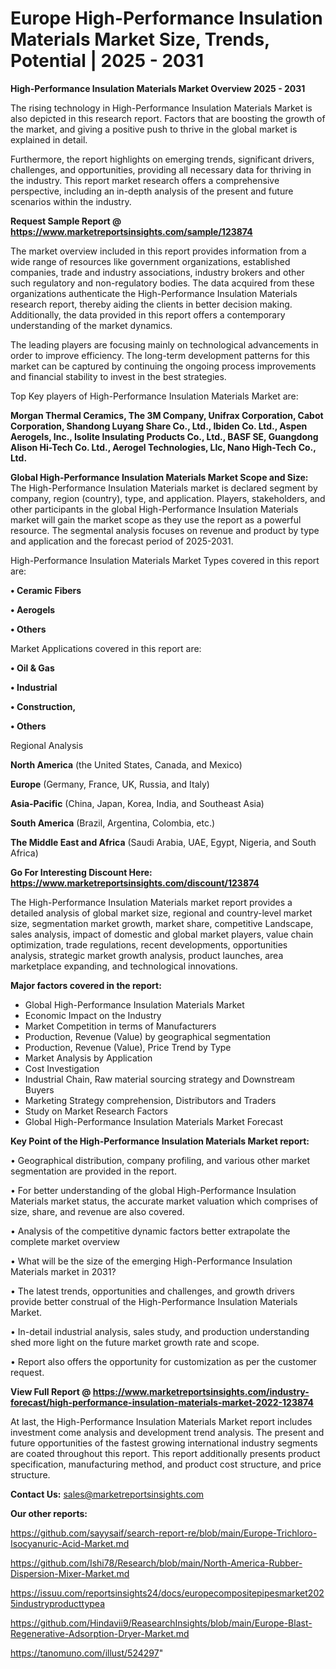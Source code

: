 # Europe High-Performance Insulation Materials Market Size, Trends, Potential | 2025 - 2031

<Strong> High-Performance Insulation Materials Market Overview 2025 - 2031</strong>

The rising technology in High-Performance Insulation Materials Market is also depicted in this research report. Factors that are boosting the growth of the market, and giving a positive push to thrive in the global market is explained in detail.

Furthermore, the report highlights on emerging trends, significant drivers, challenges, and opportunities, providing all necessary data for thriving in the industry. This report market research offers a comprehensive perspective, including an in-depth analysis of the present and future scenarios within the industry.

<strong>Request Sample Report @ <a href=https://www.marketreportsinsights.com/sample/123874>https://www.marketreportsinsights.com/sample/123874</a></strong>

The market overview included in this report provides information from a wide range of resources like government organizations, established companies, trade and industry associations, industry brokers and other such regulatory and non-regulatory bodies. The data acquired from these organizations authenticate the High-Performance Insulation Materials research report, thereby aiding the clients in better decision making. Additionally, the data provided in this report offers a contemporary understanding of the market dynamics.

The leading players are focusing mainly on technological advancements in order to improve efficiency. The long-term development patterns for this market can be captured by continuing the ongoing process improvements and financial stability to invest in the best strategies.

Top Key players of High-Performance Insulation Materials Market are:

<strong>Morgan Thermal Ceramics, The 3M Company, Unifrax Corporation, Cabot Corporation, Shandong Luyang Share Co., Ltd., Ibiden Co. Ltd., Aspen Aerogels, Inc., Isolite Insulating Products Co., Ltd., BASF SE, Guangdong Alison Hi-Tech Co. Ltd., Aerogel Technologies, Llc, Nano High-Tech Co., Ltd.</strong>

<strong><b>Global High-Performance Insulation Materials Market Scope and Size:</b></strong>
The High-Performance Insulation Materials market is declared segment by company, region (country), type, and application. Players, stakeholders, and other participants in the global High-Performance Insulation Materials market will gain the market scope as they use the report as a powerful resource. The segmental analysis focuses on revenue and product by type and application and the forecast period of 2025-2031.

High-Performance Insulation Materials Market Types covered in this report are:

<strong>• Ceramic Fibers

• Aerogels

• Others</strong>

Market Applications covered in this report are:

<strong>• Oil & Gas

• Industrial

• Construction,

• Others</strong> 

Regional Analysis

<strong>North America</strong> (the United States, Canada, and Mexico)

<strong>Europe</strong> (Germany, France, UK, Russia, and Italy)

<strong>Asia-Pacific</strong> (China, Japan, Korea, India, and Southeast Asia)

<strong>South America</strong> (Brazil, Argentina, Colombia, etc.)

<strong>The Middle East and Africa</strong> (Saudi Arabia, UAE, Egypt, Nigeria, and South Africa)

<strong>Go For Interesting Discount Here: <a href=https://www.marketreportsinsights.com/discount/123874>https://www.marketreportsinsights.com/discount/123874</a></strong>

The High-Performance Insulation Materials market report provides a detailed analysis of global market size, regional and country-level market size, segmentation market growth, market share, competitive Landscape, sales analysis, impact of domestic and global market players, value chain optimization, trade regulations, recent developments, opportunities analysis, strategic market growth analysis, product launches, area marketplace expanding, and technological innovations.

<strong><b>Major factors covered in the report:</b></strong>
<ul>
  <li>Global High-Performance Insulation Materials Market </li>
  <li>Economic Impact on the Industry</li>
  <li>Market Competition in terms of Manufacturers</li>
  <li>Production, Revenue (Value) by geographical segmentation</li>
  <li>Production, Revenue (Value), Price Trend by Type</li>
  <li>Market Analysis by Application</li>
  <li>Cost Investigation</li>
  <li>Industrial Chain, Raw material sourcing strategy and Downstream Buyers</li>
  <li>Marketing Strategy comprehension, Distributors and Traders</li>
  <li>Study on Market Research Factors</li>
  <li>Global High-Performance Insulation Materials Market Forecast</li>
</ul>

<strong><b>Key Point of the High-Performance Insulation Materials Market report:</b></strong>

• Geographical distribution, company profiling, and various other market segmentation are provided in the report.

• For better understanding of the global High-Performance Insulation Materials market status, the accurate market valuation which comprises of size, share, and revenue are also covered.

• Analysis of the competitive dynamic factors better extrapolate the complete market overview

• What will be the size of the emerging High-Performance Insulation Materials market in 2031?

• The latest trends, opportunities and challenges, and growth drivers provide better construal of the High-Performance Insulation Materials Market.

• In-detail industrial analysis, sales study, and production understanding shed more light on the future market growth rate and scope.

• Report also offers the opportunity for customization as per the customer request.

<strong><b>View Full Report @ <a href=https://www.marketreportsinsights.com/industry-forecast/high-performance-insulation-materials-market-2022-123874>https://www.marketreportsinsights.com/industry-forecast/high-performance-insulation-materials-market-2022-123874</a></b></strong>


At last, the High-Performance Insulation Materials Market report includes investment come analysis and development trend analysis. The present and future opportunities of the fastest growing international industry segments are coated throughout this report. This report additionally presents product specification, manufacturing method, and product cost structure, and price structure.

<strong>Contact Us:</strong>
sales@marketreportsinsights.com

<strong>Our other reports:</strong>

<a href=https://github.com/sayysaif/search-report-re/blob/main/Europe-Trichloro-Isocyanuric-Acid-Market.md>https://github.com/sayysaif/search-report-re/blob/main/Europe-Trichloro-Isocyanuric-Acid-Market.md</a>

<a href=https://github.com/Ishi78/Research/blob/main/North-America-Rubber-Dispersion-Mixer-Market.md>https://github.com/Ishi78/Research/blob/main/North-America-Rubber-Dispersion-Mixer-Market.md</a>

<a href=https://issuu.com/reportsinsights24/docs/europecompositepipesmarket2025industryproducttypea>https://issuu.com/reportsinsights24/docs/europecompositepipesmarket2025industryproducttypea</a>

<a href=https://github.com/Hindavii9/ReasearchInsights/blob/main/Europe-Blast-Regenerative-Adsorption-Dryer-Market.md>https://github.com/Hindavii9/ReasearchInsights/blob/main/Europe-Blast-Regenerative-Adsorption-Dryer-Market.md</a>

<a href=https://tanomuno.com/illust/524297>https://tanomuno.com/illust/524297</a>"
